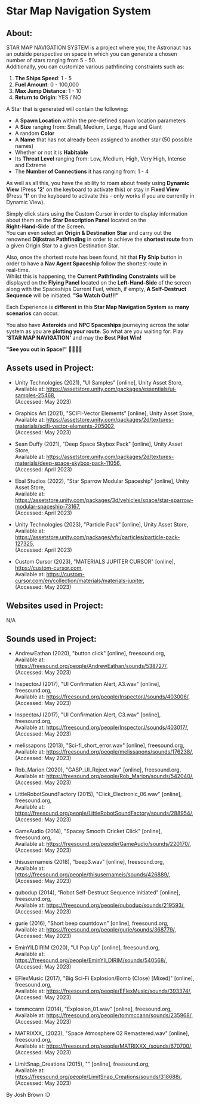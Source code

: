 # Star Map Navigation System #

## About: ##  
STAR MAP NAVIGATION SYSTEM is a project where you, the Astronaut has an outside perspective on space in which you can generate a chosen number of stars ranging from 5 - 50.   
Additionally, you can customize various pathfinding constraints such as:
1. **The Ships Speed**: 1 - 5
2. **Fuel Amount**: 0 - 100,000
3. **Max Jump Distance**: 1 - 10
4. **Return to Origin**: YES / NO  
    
A Star that is generated will contain the following:
- A **Spawn Location** within the pre-defined spawn location parameters
- A **Size** ranging from: Small, Medium, Large, Huge and Giant
- A random **Color**
- A **Name** that has not already been assigned to another star (50 possible names)
- Whether or not it is **Habitable**
- Its **Threat Level** ranging from: Low, Medium, High, Very High, Intense and Extreme 
- The **Number of Connections** it has ranging from: 1 - 4

As well as all this, you have the ability to roam about freely using **Dynamic View** (Press **'2'** on the keyboard to activate this) or stay in **Fixed View** (Press **'1'** on the keyboard to activate this - only works if you are currently in Dynamic View).  

Simply click stars using the Custom Cursor in order to display information about them on the **Star Description Panel** located on the  
**Right-Hand-Side** of the Screen.  
You can even select an **Origin & Destination Star** and carry out the renowned **Dijkstras Pathfinding** in order to achieve the **shortest route** from a given Origin Star to a given Destination Star.  

Also, once the shortest route has been found, hit that **Fly Ship** button in order to have a **Nav Agent Spaceship** follow the shortest route in  
real-time.  
Whilst this is happening, the **Current Pathfinding Constraints** will be displayed on the **Flying Panel** located on the **Left-Hand-Side** of the screen along with the Spaceships Current Fuel, which, if empty, **A Self-Destruct Sequence** will be initiated. **"So Watch Out!!!"**

Each Experience is **different** in this **Star Map Navigation System** as **many scenarios** can occur.  

You also have **Asteroids** and **NPC Spaceships** journeying across the solar system as you are **plotting your route**.
So what are you waiting for: Play **'STAR MAP NAVIGATION'** and may the **Best Pilot Win!**  

**"See you out in Space!"** 🚀🌌🐱‍🚀

## **Assets used in Project:**

- Unity Technologies (2021), "UI Samples" [online], Unity Asset Store,    
Available at: https://assetstore.unity.com/packages/essentials/ui-samples-25468,  
(Accessed: May 2023)

- Graphics Art (2021), "SCIFI-Vector Elements" [online], Unity Asset Store,     
Available at: https://assetstore.unity.com/packages/2d/textures-materials/scifi-vector-elements-205002,  
(Accessed: May 2023)

- Sean Duffy (2021), "Deep Space Skybox Pack" [online], Unity Asset Store,      
Available at: https://assetstore.unity.com/packages/2d/textures-materials/deep-space-skybox-pack-11056,  
(Accessed: April 2023)

- Ebal Studios (2022), "Star Sparrow Modular Spaceship" [online], Unity Asset Store,        
Available at: https://assetstore.unity.com/packages/3d/vehicles/space/star-sparrow-modular-spaceship-73167,  
(Accessed: April 2023)

- Unity Technologies (2023), "Particle Pack" [online], Unity Asset Store,        
Available at: https://assetstore.unity.com/packages/vfx/particles/particle-pack-127325,  
(Accessed: April 2023)

- Custom Cursor (2023), "MATERIALS JUPITER CURSOR" [online], https://custom-cursor.com,  
Available at: https://custom-cursor.com/en/collection/materials/materials-jupiter,  
(Accessed: May 2023)

## **Websites used in Project:**
N/A

## **Sounds used in Project:**

- AndrewEathan (2020), "button click" [online], freesound.org,   
Available at: https://freesound.org/people/AndrewEathan/sounds/538727/,  
(Accessed: May 2023)

- InspectorJ (2017), "UI Confirmation Alert, A3.wav" [online], freesound.org,     
Available at: https://freesound.org/people/InspectorJ/sounds/403006/,  
(Accessed: May 2023)

- InspectorJ (2017), "UI Confirmation Alert, C3.wav" [online], freesound.org,      
Available at: https://freesound.org/people/InspectorJ/sounds/403017/,  
(Accessed: May 2023)

- melissapons (2013), "Sci-fi_short_error.wav" [online], freesound.org,       
Available at: https://freesound.org/people/melissapons/sounds/176238/,  
(Accessed: May 2023)

- Rob_Marion (2020), "GASP_UI_Reject.wav" [online], freesound.org,         
Available at: https://freesound.org/people/Rob_Marion/sounds/542040/,  
(Accessed: May 2023)

- LittleRobotSoundFactory (2015), "Click_Electronic_06.wav" [online], freesound.org,           
Available at: https://freesound.org/people/LittleRobotSoundFactory/sounds/288954/,  
(Accessed: May 2023)

- GameAudio (2014), "Spacey Smooth Cricket Click" [online], freesound.org,             
Available at: https://freesound.org/people/GameAudio/sounds/220170/,  
(Accessed: May 2023)

- thisusernameis (2018), "beep3.wav" [online], freesound.org,              
Available at: https://freesound.org/people/thisusernameis/sounds/426889/,  
(Accessed: May 2023)

- qubodup (2014), "Robot Self-Destruct Sequence Initiated" [online], freesound.org,                
Available at: https://freesound.org/people/qubodup/sounds/219593/,  
(Accessed: May 2023)

- gurie (2016), "Short beep countdown" [online], freesound.org,                  
Available at: https://freesound.org/people/gurie/sounds/368779/,  
(Accessed: May 2023)

- EminYILDIRIM (2020), "UI Pop Up" [online], freesound.org,                    
Available at: https://freesound.org/people/EminYILDIRIM/sounds/540568/,  
(Accessed: May 2023)

- EFlexMusic (2017), "Big Sci-Fi Explosion/Bomb (Close) [Mixed]" [online], freesound.org,                        
Available at: https://freesound.org/people/EFlexMusic/sounds/393374/,  
(Accessed: May 2023)

- tommccann (2014), "Explosion_01.wav" [online], freesound.org,                          
Available at: https://freesound.org/people/tommccann/sounds/235968/,  
(Accessed: May 2023)

- MATRIXXX_ (2023), "Space Atmosphere 02 Remastered.wav" [online], freesound.org,                            
Available at: https://freesound.org/people/MATRIXXX_/sounds/670700/,  
(Accessed: May 2023)

- LimitSnap_Creations (2015), "" [online], freesound.org,                              
Available at: https://freesound.org/people/LimitSnap_Creations/sounds/318688/,  
(Accessed: May 2023)

By Josh Brown :D
